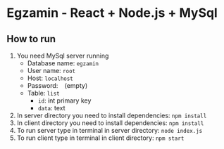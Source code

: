 # Egzamin - React + Node.js + MySql


## How to run
1. You need MySql server running
    - Database name: `egzamin`
    - User name: `root`
    - Host: `localhost`
    - Password: ` ` (empty)
    - Table: `list`
        - `id`: int primary key
        - `data`: text
2. In server directory you need to install dependencies: `npm install`
3. In client directory you need to install dependencies: `npm install`
4. To run server type in terminal in server directory: `node index.js`
5. To run client type in terminal in client directory: `npm start`